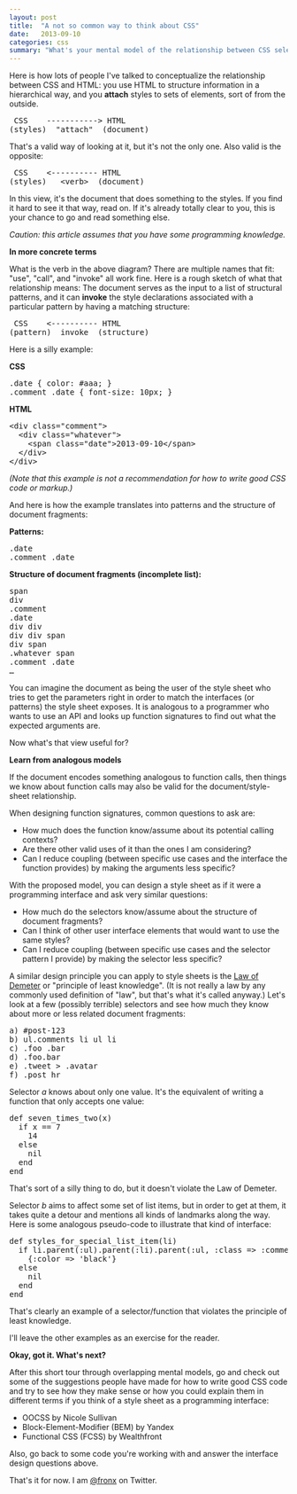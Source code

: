 ```yaml
---
layout: post
title:  "A not so common way to think about CSS"
date:   2013-09-10
categories: css
summary: "What's your mental model of the relationship between CSS selectors and HTML documents? This post investigates the effect of different answers to this question."
---
```


<p>Here is how lots of people I've talked to conceptualize the relationship between CSS and HTML: you use HTML to structure information in a hierarchical way, and you <strong>attach</strong> styles to sets of elements, sort of from the outside.</p>
<pre> CSS    -----------&gt; HTML
(styles)  "attach"  (document)
</pre>
<p>That's a valid way of looking at it, but it's not the only one. Also valid is the opposite:</p>
<pre> CSS    &lt;---------- HTML
(styles)   &lt;verb&gt;  (document)</pre>
<p><span>In this view, it's the document that does something to the styles. If you find it hard to see it that way, read on. If it's already totally clear to you, this is your chance to go and read something else.</span></p>
<p><em><span>Caution: this article assumes that you have some programming knowledge.</span></em></p>
<p><strong>In more concrete terms</strong></p>
<p>What is the verb in the above diagram? There are multiple names that fit: "use", "call", and "invoke" all work fine. Here is a rough sketch of what that relationship means: The document serves as the input to a list of structural patterns, and it can <strong>invoke</strong> the style declarations associated with a particular pattern by having a matching structure:</p>
<pre> CSS    &lt;---------- HTML
(pattern)  invoke  (structure)
</pre>
<p>Here is a silly example:</p>
<p><strong>CSS</strong></p>
<pre>.date { color: #aaa; }
.comment .date { font-size: 10px; }
</pre>
<p><strong>HTML</strong></p>
<pre>&lt;div class="comment"&gt;
  &lt;div class="whatever"&gt;
    &lt;span class="date"&gt;2013-09-10&lt;/span&gt;
  &lt;/div&gt;
&lt;/div&gt;
</pre>
<p><em>(Note that this example is not a recommendation for how to write good CSS code or markup.)</em></p>
<p>And here is how the example translates into patterns and the structure of document fragments:</p>
<p><strong>Patterns:</strong></p>
<pre>.date
.comment .date
</pre>
<p><strong>Structure of document fragments (incomplete list):</strong></p>
<pre>span
div
.comment
.date
div div
div div span
div span
.whatever span
.comment .date
&hellip;
</pre>
<p>You can imagine the document as being the user of the style sheet who tries to get the parameters right in order to match the interfaces (or patterns) the style sheet exposes. It is analogous to a programmer who wants to use an API and looks up function signatures to find out what the expected arguments are.</p>
<p>Now what's that view useful for?</p>
<p><strong>Learn from analogous models</strong></p>
<p>If the document encodes something analogous to function calls, then things we know about function calls may also be valid for the document/style-sheet relationship.</p>
<p>When designing function signatures, common questions to ask are:</p>
<ul>
<li><span>How much does the function know/assume about its potential calling contexts?</span></li>
<li><span>Are there other valid uses of it than the ones I am considering?</span></li>
<li><span>Can I reduce coupling (between specific use cases and the interface the function provides) by making the arguments less specific?</span></li>
</ul>
<p>With the proposed model, you can design a style sheet as if it were a programming interface and ask very similar questions:</p>
<ul>
<li><span>How much do the selectors know/assume about the structure of document fragments?</span></li>
<li><span>Can I think of other user interface elements that would want to use the same styles?</span></li>
<li><span>Can I reduce coupling (between specific use cases and the selector pattern I provide) by making the selector less specific?</span></li>
</ul>
<p><span>A similar design principle you can apply to style sheets is the <a href="http://en.wikipedia.org/wiki/Law_of_Demeter">Law of Demeter</a> or "principle of least knowledge". (It is not really a law by any commonly used definition of "law", but that's what it's called anyway.) Let's look at a few (possibly terrible) selectors and see how much they know about more or less related document fragments:</span></p>
<pre>a) #post-123
b) ul.comments li ul li
c) .foo .bar
d) .foo.bar
e) .tweet &gt; .avatar
f) .post hr
</pre>
<p><span>Selector <em>a</em> knows about only one value. It's the equivalent of writing a function that only accepts one value:</span></p>
<pre>def seven_times_two(x)
  if x == 7
    14
  else
    nil
  end
end
</pre>
<p>That's sort of a silly thing to do, but it doesn't violate the Law of Demeter.</p>
<p>Selector <em>b</em> aims to affect some set of list items, but in order to get at them, it takes quite a detour and mentions all kinds of landmarks along the way. Here is some analogous pseudo-code to illustrate that kind of interface:</p>
<pre>def styles_for_special_list_item(li)
  if li.parent(:ul).parent(:li).parent(:ul, :class =&gt; :comments)
    {:color =&gt; 'black'}
  else
    nil
  end
end
</pre>
<p>That's clearly an example of a selector/function that violates the principle of least knowledge.</p>
<p>I'll leave the other examples as an exercise for the reader.</p>
<p><strong>Okay, got it. What's next?</strong></p>
<p>After this short tour through overlapping mental models, go and check out some of the suggestions people have made for how to write good CSS code and try to see how they make sense or how you could explain them in different terms if you think of a style sheet as a programming interface:</p>
<ul>
<li>OOCSS by Nicole Sullivan</li>
<li>Block-Element-Modifier (BEM) by&nbsp;Yandex</li>
<li>Functional CSS (FCSS) by Wealthfront</li>
</ul>
<p>Also, go back to some code you're working with and answer the interface design questions above.</p>
<p>That's it for now. I am <a href="http://twitter.com/fronx">@fronx</a> on Twitter.</p>
